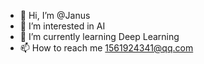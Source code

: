 - 👋 Hi, I’m @Janus
- 👀 I’m interested in AI
- 🌱 I’m currently learning Deep Learning
- 📫 How to reach me 1561924341@qq.com

<!---
Spencer-Janus/Spencer-Janus is a ✨ special ✨ repository because its `README.md` (this file) appears on your GitHub profile.
You can click the Preview link to take a look at your changes.
--->
